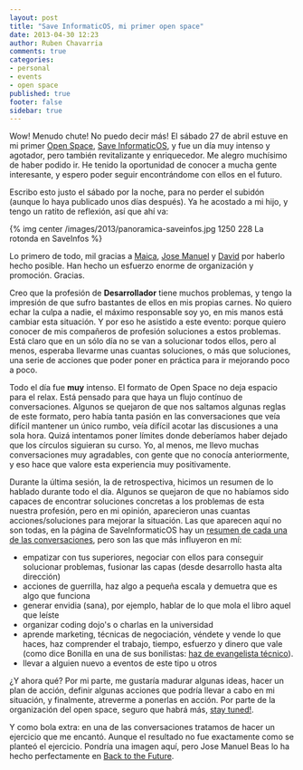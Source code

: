 ```yaml
---
layout: post
title: "Save InformaticOS, mi primer open space"
date: 2013-04-30 12:23
author: Ruben Chavarria
comments: true
categories: 
- personal
- events
- open space
published: true
footer: false
sidebar: true
---
```


Wow! Menudo chute! No puedo decir más! El sábado 27 de abril estuve en mi primer 
[Open Space](en.wikipedia.org/wiki/Open_space), 
[Save InformaticOS](http://saveinformaticos.reeelab.com/2013/03/07/un-open-space-para-debatir-sobre-nuestra-profesion/), 
y fue un día muy intenso y agotador, pero también revitalizante y enriquecedor. 
Me alegro muchísimo de haber podido ir. He tenido la oportunidad de conocer a mucha gente 
interesante, y espero poder seguir encontrándome con ellos en el futuro.

Escribo esto justo el sábado por la noche, para no perder el subidón (aunque lo haya publicado
unos días después). Ya he acostado a mi hijo, y tengo un ratito de reflexión, así que ahí va: 

<!-- more -->

{% img center /images/2013/panoramica-saveinfos.jpg 1250 228 La rotonda en SaveInfos %}

Lo primero de todo, mil gracias a [Maica](https://twitter.com/MaicaTrinidad), 
[Jose Manuel](https://twitter.com/jmbeas) y 
[David](https://twitter.com/dgomezg) por haberlo hecho posible. Han hecho un esfuerzo enorme 
de organización y promoción. Gracias.

Creo que la profesión de **Desarrollador** tiene muchos problemas, y tengo la impresión de que sufro 
bastantes de ellos en mis propias carnes. No quiero echar la culpa a nadie, el máximo responsable 
soy yo, en mis manos está cambiar esta situación. Y por eso he asistido a este evento: porque 
quiero conocer de mis compañeros de profesión soluciones a estos problemas. Está claro que en un 
sólo día no se van a solucionar todos ellos, pero al menos, esperaba llevarme unas cuantas 
soluciones, o más que soluciones, una serie de acciones que poder poner en práctica para ir 
mejorando poco a poco.

Todo el día fue **muy** intenso. El formato de Open Space no deja espacio para el relax. Está pensado 
para que haya un flujo contínuo de conversaciones. Algunos se quejaron de que nos saltamos algunas 
reglas de este formato, pero había tanta pasión en las conversaciones que veía difícil mantener 
un único rumbo, veía difícil acotar las discusiones a una sola hora. Quizá intentamos poner límites 
donde deberíamos haber dejado que los círculos siguieran su curso. Yo, al menos, me llevo muchas 
conversaciones muy agradables, con gente que no conocía anteriormente, y eso hace que valore esta 
experiencia muy positivamente.

Durante la última sesión, la de retrospectiva, hicimos un resumen de lo hablado durante todo el día. 
Algunos se quejaron de que no habíamos sido capaces de encontrar soluciones concretas a los problemas 
de esta nuestra profesión, pero en mi opinión, aparecieron unas cuantas acciones/soluciones para 
mejorar la situación. Las que aparecen aquí no son todas, en la página de SaveInformaticOS hay un 
[resumen de cada una de las conversaciones](http://saveinformaticos.reeelab.com/resumenes/), 
pero son las que más influyeron en mí:

* empatizar con tus superiores, negociar con ellos para conseguir solucionar problemas, 
fusionar las capas (desde desarrollo hasta alta dirección)
* acciones de guerrilla, haz algo a pequeña escala y demuetra que es algo que funciona
* generar envidia (sana), por ejemplo, hablar de lo que mola el libro aquel que leíste
* organizar coding dojo's o charlas en la universidad
* aprende marketing, técnicas de negociación, véndete y vende lo que haces, haz 
comprender el trabajo, tiempo, esfuerzo y dinero que vale 
(como dice Bonilla en una de sus bonilistas: 
[haz de evangelista técnico](http://us2.campaign-archive2.com/?u=374c664073e1a1fa3deca53b4&id=92e3e39bcd&e=72f3cbeaf8)).
* llevar a alguien nuevo a eventos de este tipo u otros

¿Y ahora qué? Por mi parte, me gustaría madurar algunas ideas, hacer un plan de acción, definir 
algunas acciones que podría llevar a cabo en mi situación, y finalmente, atreverme a ponerlas 
en acción. Por parte de la organización del open space, seguro que habrá más, 
[stay tuned!](http://twitter.com/saveinfos).

Y como bola extra: en una de las conversaciones tratamos de hacer un ejercicio que me 
encantó. Aunque el resultado no fue exactamente como se planteó el ejercicio. Pondría una 
imagen aquí, pero Jose Manuel Beas lo ha hecho perfectamente en 
[Back to the Future](http://saveinformaticos.reeelab.com/2013/04/28/back-to-the-future).
